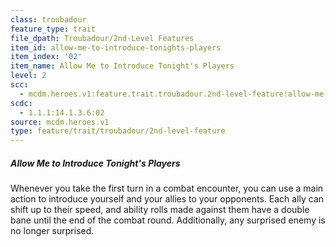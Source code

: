 ```yaml
---
class: troubadour
feature_type: trait
file_dpath: Troubadour/2nd-Level Features
item_id: allow-me-to-introduce-tonights-players
item_index: '02'
item_name: Allow Me to Introduce Tonight's Players
level: 2
scc:
  - mcdm.heroes.v1:feature.trait.troubadour.2nd-level-feature:allow-me-to-introduce-tonights-players
scdc:
  - 1.1.1:14.1.3.6:02
source: mcdm.heroes.v1
type: feature/trait/troubadour/2nd-level-feature
---
```


##### Allow Me to Introduce Tonight's Players

Whenever you take the first turn in a combat encounter, you can use a main action to introduce yourself and your allies to your opponents. Each ally can shift up to their speed, and ability rolls made against them have a double bane until the end of the combat round. Additionally, any surprised enemy is no longer surprised.

